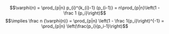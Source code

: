 

$$\varphi(n) = \prod_{p|n} p_{i}^{k_{i}-1} (p_{i-1)} = n\prod_{p|n}\left(1 - \frac 1 {p_i}\right)$$
$$\implies \frac n {\varphi(n)} = \prod_{p|n} \left(1 - \frac 1{p_i}\right)^{-1} = \prod_{p|n} \left(\frac{p_i}{p_i-1}\right)$$

